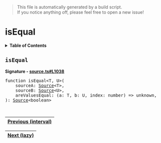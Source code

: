 > This file is automatically generated by a build script.<br>If you notice anything off, please feel free to open a new issue!

# isEqual

<details><summary><b>Table of Contents</b></summary>

1. [<code>isEqual</code>](#isEqual)</details>

## <a name="isEqual"></a><code>isEqual</code>

<b>Signature - [source.ts#L1038](..\/..\/packages\/core\/src\/source.ts#L1038)</b>

<pre>function isEqual&lt;T, U&gt;(<br>    sourceA: <a href="00-Source.md#Source-Interface">Source</a>&lt;T&gt;,<br>    sourceB: <a href="00-Source.md#Source-Interface">Source</a>&lt;U&gt;,<br>    areValuesEqual: (a: T, b: U, index: number) =&gt; unknown,<br>): <a href="00-Source.md#Source-Interface">Source</a>&lt;boolean&gt;</pre><br>

| [Previous \(interval\)](22-interval.md#readme) |
| --- |

<div align="right">

| [Next \(lazy\)](24-lazy.md#readme) |
| --- |
</div>
